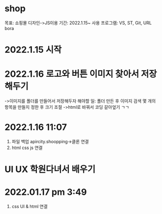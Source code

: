 # shop
목표: 쇼핑몰 디자인->JS이용
기간: 2022.1.15~
사용 프로그램: VS, ST, Git, URL bora
# 2022.1.15 시작
# 2022.1.16 로고와 버튼 이미지 찾아서 저장해두기
->이미지를 폴더를 만들어서 저장해두자
해야할 일: 폴더 만든 후 이미지 검색
몇 개의 항목을 만들지 정한 후 크기 조절
->html로 바꿔서 코딩 갈아엎기 ㄱㄱ
# 2022.1.16 11:07
1. 파일 백업 apircity.shoopping->클론 연결
2. html css js 연결
# UI UX 학원다녀서 배우기
# 2022.01.17 pm 3:49
1. css UI & html 연결